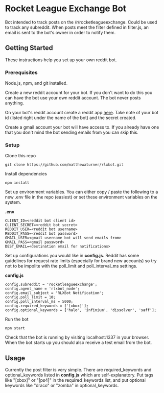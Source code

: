 # Rocket League Exchange Bot

Bot intended to track posts on the /r/rocketleagueexchange. Could be used to
track any subreddit. When posts meet the filter defined in filter.js, an email
is sent to the bot's owner in order to notify them.

## Getting Started

These instructions help you set up your own reddit bot.

### Prerequisites

Node.js, npm, and git installed.

Create a new reddit account for your bot. If you don't want to do this you can
have the bot use your own reddit account. The bot never posts anything.

On your bot's reddit account create a reddit app [here](https://www.reddit.com/prefs/apps/). 
Take note of your bot id (listed right under the name of the bot) and the secret created.

Create a gmail account your bot will have access to. If you already have one
that you don't mind the bot sending emails from you can skip this.

### Setup

Clone this repo

```
git clone https://github.com/matthewaturner/rlxbot.git
```

Install dependencies

```
npm install
```

Set up environment variables. You can either copy / paste the following 
to a new .env file in the repo (easiest) or set these environment variables 
on the system.

**.env**
```
CLIENT_ID=<reddit bot client id>
CLIENT_SECRET=<reddit bot secret>
REDDIT_USER=<reddit bot username>
REDDIT_PASS=<reddit bot password>
GMAIL_USER=<gmail username bot will send emails from>
GMAIL_PASS=<gmail password>
DEST_EMAIL=<destination email for notifications>
```

Set up configurations you would like in **config.js**. Reddit has some
guidelines for request rate limits (especially for brand new accounts) so try
not to be impolite with the poll_limit and poll_interval_ms settings.

**config.js**
```
config.subreddit = 'rocketleagueexchange';
config.agent_name = 'rlxbot_node';
config.email_subject = 'RLXBot Notification';
config.poll_limit = 10;
config.poll_interval_ms = 5000;
config.required_keywords = ['[xbox]'];
config.optional_keywords = ['halo', 'infinium', 'dissolver', 'saff'];
```

Run the bot

```
npm start
```

Check that the bot is running by visiting localhost:1337 in your browser. When
the bot starts up you should also receive a test email from the bot.

## Usage

Currently the post filter is very simple. There are required_keywords and
optional_keywords listed in **config.js** which are self-explanatory. Put tags
like "[xbox]" or "[ps4]" in the required_keywords list, and put optional
keywords like "draco" or "zomba" in optional_keywords.

